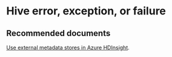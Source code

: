 <properties
  pageTitle="HiveMetastore"
  description="HiveMetastore"
  Service="microsoft.hdinsight"
  resource="clusters"
  authors="pjfreitas"
  ms.author="pfreitas"
  displayOrder="6"
  selfHelpType="resource"
  supportTopicIds="32629068"
  resourceTags=""
  productPesIds="15078"
  cloudEnvironments="public"
  ArticleId="2968c3b1-4bb3-4c21-8010-1c26b88d506c"
/>

# Hive error, exception, or failure 

## **Recommended documents**

[Use external metadata stores in Azure HDInsight](https://docs.microsoft.com/azure/hdinsight/hdinsight-use-external-metadata-stores).<br>
